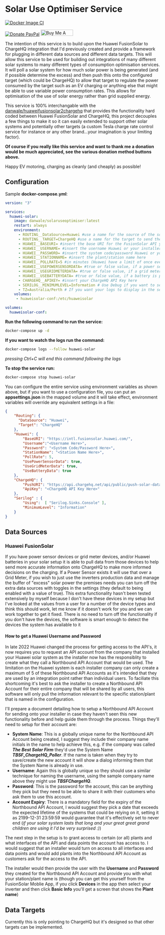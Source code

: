 # Solar Use Optimiser Service

[![Docker Image CI](https://github.com/danwale/SolarUseOptimizer/actions/workflows/docker-image.yml/badge.svg?branch=main)](https://github.com/danwale/SolarUseOptimizer/actions/workflows/docker-image.yml)

[![Donate PayPal](https://img.shields.io/badge/Donate-PayPal-green.svg)](https://paypal.me/danwale?country.x=AU&locale.x=en_AU) <a href="https://www.buymeacoffee.com/danwale" target="_blank"><img src="https://cdn.buymeacoffee.com/buttons/v2/default-blue.png" alt="Buy Me A Coffee" style="height: 20px !important;width: 105px !important;" ></a>

The intention of this service is to build upon the Huawei FusionSolar to ChargeHQ integration that I'd previously created and provide a framework for plugging in different data sources and different data targets. This will allow this service to be used for building out integrations of many different solar systems to many different types of consumption optimisation services. It will poll a solar system for how much solar power is being generated (and if possible determine the excess) and then push this onto the configured target (which could be ChargeHQ) to allow that target to regulate the power consumed by the target such as an EV charging or anything else that might be able to use variable power consumption rates. This allows for optimisation of the use of solar energy rather than grid supplied energy.

This service is 100% interchangable with the [danwale/huaweifusionsolar2chargehq](https://hub.docker.com/repository/docker/danwale/huaweifusionsolar2chargehq/general) that provides the functionality hard coded between Huawei FusionSolar and ChargeHQ, this project decouples a few things to make it so it can easily extended to support other solar systems and potentially other targets (a custom Tesla charge rate control service for instance or any other brand...your imagination is your limiting factor).

**Of course if you really like this service and want to thank me a donation would be much appreciated, see the various donation method buttons above.**

Happy EV motoring, charging as cleanly (and cheaply) as possible!

## Configuration

Sample **docker-compose.yml**:

```yaml
version: "3"

services:
  huawei-solar:
    image: danwale/solaruseoptimiser:latest
    restart: always
    environment:
      - ROUTING__DataSource=Huawei #use a name for the source of the solar data
      - ROUTING__TARGET=ChargeHQ #use a name for the target to send the solar data to
      - HUAWEI__BASEURI= #insert the base URI for the FusionSolar API you're setup on e.g.: https://intl.fusionsolar.huawei.com/
      - HUAWEI__USERNAME= #insert the username Huawei or your installer have provided
      - HUAWEI__PASSWORD= #insert the system code/password Huawei or your installer have issued
      - HUAWEI__STATIONNAME= #insert the plant/station name here
      - HUAWEI__POLLRATE=5 #in minutes (Huawei have a limit of once every 5 minutes)
      - HUAWEI__USEPOWERSENSORDATA= #true or false value, if a power sensor is present should its data be collected and passed on
      - HUAWEI__USEGRIDMETERDATA= #true or false value, if a grid meter is present should its data be collected and passed on
      - HUAWEI__USEBATTERYDATA= #true or false value, if a battery is present should its data be collected and passed on
      - CHARGEHQ__APIKEY= #insert your ChargeHQ API Key here
      - SERILOG__MINIMUMLEVEL=Information # Use Debug if you want to see information on message payloads
      - TZ=Australia/Perth # If you want your logs to display in the servers local timezone rather than UTC set the TZ environment variable to suit
    volumes:
     - huaweisolar-conf:/etc/huaweisolar

volumes:
  huaweisolar-conf:

```

**Run the following command to run the service:**

```bash
docker-compose up -d
```

**If you want to watch the logs run the command:**

```bash
docker-compose logs --follow huawei-solar
```

_pressing Ctrl+C will end this command following the logs_
  
**To stop the service run:**

```bash
docker-compose stop huawei-solar
```

You can configure the entire service using environment variables as shown above, but if you want to use a configuration file, you can put an **appsettings.json** in the mapped volume and it will take effect, environment variables will override any equivalent settings in a file:

```json
{
    "Routing": {
      "DataSource": "Huawei",
      "Target": "ChargeHQ"
    },
    "Huawei": {
        "BaseURI": "https://intl.fusionsolar.huawei.com/",
        "Username":"<Username Here>",
        "Password": "<System Code/Password Here>",
        "StationName": "<Station Name Here>",
        "PollRate": 5,
        "UsePowerSensorData": true,
        "UseGridMeterData": true,
        "UseBatteryData": true
    },
    "ChargeHQ": {
        "PushURI": "https://api.chargehq.net/api/public/push-solar-data",
        "ApiKey": "<ChargeHQ API Key Here>"
    },
    "Serilog" : {
        "Using":  [ "Serilog.Sinks.Console" ],
        "MinimumLevel": "Information"
    }
}
```

## Data Sources

### Huawei FusionSolar

If you have power sensor devices or grid meter devices, and/or Huawei batteries in your solar setup it is able to pull data from those devices to help send more accurate information onto ChargeHQ to make more informed decisions on the charging. If a Power Sensor exists it will use that over a Grid Meter, if you wish to just use the inverters production data and manage the buffer of "excess" solar power the premises needs you can turn off the extra data sources with toggles in the settings (they default to being enabled with a value of true). This extra functionality hasn't been tested extensively by myself because I don't have these devices in my setup but I've looked at the values from a user for a number of the device types and think this should work, let me know if it doesn't work for you and we can work together to get it fixed. There is no need to turn off the functionality if you don't have the devices, the software is smart enough to detect the devices the system has available to it

#### How to get a Huawei Username and Password

In late 2022 Huawei changed the process for getting access to the API's, it now requires you to request an API account from the company that installed your Huawei solar system as the installer now has the responsiblity to create what they call a Northbound API Account that would be used. The limitation on the Huawei system is each installer company can only create a maximum of 5 of these Northbound API Accounts as it's intended that they are used by an integration point rather than individual users. To faciliate this shortcoming it's best to ask the installer to create a Northbound API Account for their entire company that will be shared by all users, this software will only pull the information relevant to the specific station/plant that is named in the configuration.

I'll prepare a document detailing how to setup a Northbound API Account for sending onto your installer in case they haven't seen this new functionality before and help guide them through the process. Things they'll need to setup for their account are:

- **System Name**: This is a globally unique name for the Northbound API Account being created, I suggest they include their company name initials in the name to help achieve this, e.g. if the company was called _**The Best Solar Firm**_ they'd use the System Name _**TBSF_ChargeHQ_Poller**_. If the name is taken when they try to save/create the new account it will show a dialog informing them that the System Name is already in use.
- **Username**: Again this is globally unique so they should use a similar technique for naming the username, using the sample company name above they might use _**TBSFChargeHQ**_.
- **Password**: This is the password for the account, this can be anything they pick but they need to be able to share it with their customers who ask them to use this account.
- **Account Expiry**: There is a mandatory field for the expiry of the Northbound API Account, I would suggest they pick a date that exceeds the expected lifetime of the systems that could be relying on it, setting it as 2199-12-31 23:59:59 would guarantee that it's effectively set to never end (_if your solar system lasts that long and your great great grand children are using it I'd be very surprised :)_)

The next step in the setup is to grant access to certain (or all) plants and what interfaces of the API and data points the account has access to. I would suggest that an installer would turn on access to all interfaces and data points and would add plants into the Northbound API Account as customers ask for the access to the API.

The installer would then provide the user with the **Username** and **Password** they created for the Northbound API Account and provide you with what your station/plant name is (though you can get this yourself from the FusionSolar Moblie App, if you click **Devices** in the app then select your inverter and then click **Basic Info** you'll get a screen that shows the **Plant name**)

## Data Targets

Currently this is only pointing to ChargeHQ but it's designed so that other targets can be implemented.
